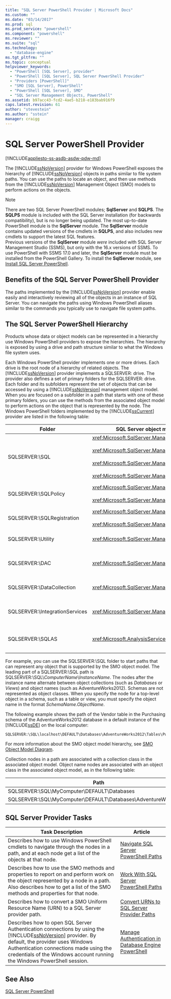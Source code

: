 ```yaml
---
title: "SQL Server PowerShell Provider | Microsoft Docs"
ms.custom: ""
ms.date: "03/14/2017"
ms.prod: sql
ms.prod_service: "powershell"
ms.component: "powershell"
ms.reviewer: ""
ms.suite: "sql"
ms.technology: 
  - "database-engine"
ms.tgt_pltfrm: ""
ms.topic: conceptual
helpviewer_keywords: 
  - "PowerShell [SQL Server], provider"
  - "PowerShell [SQL Server], SQL Server PowerShell Provider"
  - "Providers [PowerShell]"
  - "SMO [SQL Server], PowerShell"
  - "PowerShell [SQL Server], SMO"
  - "SQL Server Management Objects, PowerShell"
ms.assetid: b97acc43-fcd2-4ae5-b218-e183bab916f9
caps.latest.revision: 61
author: "stevestein"
ms.author: "sstein"
manager: craigg
---
```

# SQL Server PowerShell Provider
[!INCLUDE[appliesto-ss-asdb-asdw-pdw-md](../includes/appliesto-ss-asdb-asdw-pdw-md.md)]

The [!INCLUDE[ssNoVersion](../includes/ssnoversion-md.md)] provider for Windows PowerShell exposes the hierarchy of [!INCLUDE[ssNoVersion](../includes/ssnoversion-md.md)] objects in paths similar to file system paths. You can use the paths to locate an object, and then use methods from the [!INCLUDE[ssNoVersion](../includes/ssnoversion-md.md)] Management Object (SMO) models to perform actions on the objects.  
  
> [!NOTE]
> There are two SQL Server PowerShell modules; **SqlServer** and **SQLPS**. The **SQLPS** module is included with the SQL Server installation (for backwards compatibility), but is no longer being updated. The most up-to-date PowerShell module is the **SqlServer** module. The **SqlServer** module contains updated versions of the cmdlets in **SQLPS**, and also includes new cmdlets to support the latest SQL features.  
> Previous versions of the **SqlServer** module *were* included with SQL Server Management Studio (SSMS), but only with the 16.x versions of SSMS. To use PowerShell with SSMS 17.0 and later, the **SqlServer** module must be installed from the PowerShell Gallery.
> To install the **SqlServer** module, see [Install SQL Server PowerShell](download-sql-server-ps-module.md).


## Benefits of the SQL Server PowerShell Provider  
 The paths implemented by the [!INCLUDE[ssNoVersion](../includes/ssnoversion-md.md)] provider enable easily and interactively reviewing all of the objects in an instance of SQL Server. You can navigate the paths using Windows PowerShell aliases similar to the commands you typically use to navigate file system paths.  
  
## The SQL Server PowerShell Hierarchy  
 Products whose data or object models can be represented in a hierarchy use Windows PowerShell providers to expose the hierarchies. The hierarchy is exposed by using a drive and path structure similar to what the Windows file system uses.  
  
 Each Windows PowerShell provider implements one or more drives. Each drive is the root node of a hierarchy of related objects. The [!INCLUDE[ssNoVersion](../includes/ssnoversion-md.md)] provider implements a SQLSERVER: drive. The provider also defines a set of primary folders for the SQLSERVER: drive. Each folder and its subfolders represent the set of objects that can be accessed by using a [!INCLUDE[ssNoVersion](../includes/ssnoversion-md.md)] management object model. When you are focused on a subfolder in a path that starts with one of these primary folders, you can use the methods from the associated object model to perform actions on the object that is represented by the node. The Windows PowerShell folders implemented by the [!INCLUDE[ssCurrent](../includes/sscurrent-md.md)] provider are listed in the following table:  
  
|Folder|SQL Server object model namespace|Objects|  
|------------|---------------------------------------|-------------|  
|SQLSERVER:\SQL|<xref:Microsoft.SqlServer.Management.Smo><br /><br /> <xref:Microsoft.SqlServer.Management.Smo.Agent><br /><br /> <xref:Microsoft.SqlServer.Management.Smo.Broker><br /><br /> <xref:Microsoft.SqlServer.Management.Smo.Mail>|Database objects, such as tables, views, and stored procedures.|  
|SQLSERVER:\SQLPolicy|<xref:Microsoft.SqlServer.Management.Dmf><br /><br /> <xref:Microsoft.SqlServer.Management.Facets>|Policy-based management objects, such as policies and facets.|  
|SQLSERVER:\SQLRegistration|<xref:Microsoft.SqlServer.Management.RegisteredServers><br /><br /> <xref:Microsoft.SqlServer.Management.Smo.RegSvrEnum>|Registered server objects, such as server groups and registered servers.|  
|SQLSERVER:\Utility|<xref:Microsoft.SqlServer.Management.Utility>|Utility objects, such as managed instances of the [!INCLUDE[ssDE](../includes/ssde-md.md)].|  
|SQLSERVER:\DAC|<xref:Microsoft.SqlServer.Management.DAC>|Data-tier application objects such as DAC packages, and operations such as deploying a DAC.|  
|SQLSERVER:\DataCollection|<xref:Microsoft.SqlServer.Management.Collector>|Data collector objects, such as collection sets and configuration stores.|  
|SQLSERVER:\IntegrationServices|<xref:Microsoft.SqlServer.Management.IntegrationServices>|[!INCLUDE[ssISnoversion](../includes/ssisnoversion-md.md)] objects such as projects, packages, and environments.|  
|SQLSERVER:\SQLAS|<xref:Microsoft.AnalysisServices>|[!INCLUDE[ssASnoversion](../includes/ssasnoversion-md.md)] objects such as cubes, aggregations, and dimensions.|  
  
 For example, you can use the SQLSERVER:\SQL folder to start paths that can represent any object that is supported by the SMO object model. The leading part of a SQLSERVER:\SQL path is SQLSERVER:\SQL\\*ComputerName*\\*InstanceName*. The nodes after the instance name alternate between object collections (such as *Databases* or *Views*) and object names (such as AdventureWorks2012). Schemas are not represented as object classes. When you specify the node for a top-level object in a schema, such as a table or view, you must specify the object name in the format *SchemaName.ObjectName*.  
  
 The following example shows the path of the Vendor table in the Purchasing schema of the AdventureWorks2012 database in a default instance of the [!INCLUDE[ssDE](../includes/ssde-md.md)] on the local computer:  
  
```  
SQLSERVER:\SQL\localhost\DEFAULT\Databases\AdventureWorks2012\Tables\Purchasing.Vendor  
```  
  
 For more information about the SMO object model hierarchy, see [SMO Object Model Diagram](../relational-databases/server-management-objects-smo/smo-object-model-diagram.md).  
  
 Collection nodes in a path are associated with a collection class in the associated object model. Object name nodes are associated with an object class in the associated object model, as in the following table:  
  
|Path|SMO class|  
|----------|---------------|  
|SQLSERVER:\SQL\MyComputer\DEFAULT\Databases|<xref:Microsoft.SqlServer.Management.Smo.DatabaseCollection>|  
|SQLSERVER:\SQL\MyComputer\DEFAULT\Databases\AdventureWorks2012|<xref:Microsoft.SqlServer.Management.Smo.Database>|  
  
## SQL Server Provider Tasks  
  
|Task Description|Article|  
|----------------------|-----------|  
|Describes how to use Windows PowerShell cmdlets to navigate through the nodes in a path, and at each node get a list of the objects at that node.|[Navigate SQL Server PowerShell Paths](navigate-sql-server-powershell-paths.md)|  
|Describes how to use the SMO methods and properties to report on and perform work on the object represented by a node in a path. Also describes how to get a list of the SMO methods and properties for that node.|[Work With SQL Server PowerShell Paths](work-with-sql-server-powershell-paths.md)|  
|Describes how to convert a SMO Uniform Resource Name (URN) to a SQL Server provider path.|[Convert URNs to SQL Server Provider Paths](https://docs.microsoft.com/powershell/module/sqlserver/Convert-UrnToPath)|  
|Describes how to open SQL Server Authentication connections by using the [!INCLUDE[ssNoVersion](../includes/ssnoversion-md.md)] provider. By default, the provider uses Windows Authentication connections made using the credentials of the Windows account running the Windows PowerShell session.|[Manage Authentication in Database Engine PowerShell](manage-authentication-in-database-engine-powershell.md)|  
  
## See Also  
 [SQL Server PowerShell](sql-server-powershell.md)  
  
  

